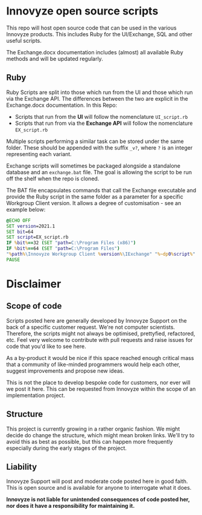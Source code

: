 # Innovyze open source scripts
This repo will host open source code that can be used in the various Innovyze products. This includes Ruby for the UI/Exchange, SQL and other useful scripts.

The Exchange.docx documentation includes (almost) all available Ruby methods and will be updated regularly.

## Ruby
Ruby Scripts are split into those which run from the UI and those which run via the Exchange API. The differences between the two are explicit in the Exchange.docx documentation. In this Repo:
* Scripts that run from the **UI** will follow the nomenclature `UI_script.rb`
* Scripts that run from via the **Exchange API** will follow the nomenclature `EX_script.rb`

Multiple scripts performing a similar task can be stored under the same folder. These should be appended with the suffix `_v?`, where `?` is an integer representing each variant.

Exchange scripts will sometimes be packaged alongside a standalone database and an `exchange.bat` file. The goal is allowing the script to be run off the shelf when the repo is cloned.

The BAT file encapsulates commands that call the Exchange executable and provide the Ruby script in the same folder as a parameter for a specific Workgroup Client version. It allows a degree of customisation - see an example below:
```bat
@ECHO OFF
SET version=2021.1
SET bit=64
SET script=EX_script.rb
IF %bit%==32 (SET "path=C:\Program Files (x86)")
IF %bit%==64 (SET "path=C:\Program Files")
"%path%\Innovyze Workgroup Client %version%\IExchange" "%~dp0%script%" ICM
PAUSE
```

# Disclaimer
## Scope of code
Scripts posted here are generally developed by Innovyze Support on the back of a specific customer request. We're not computer scientists. Therefore, the scripts might not always be optimised, prettyfied, refactored, etc. Feel very welcome to contribute with pull requests and raise issues for code that you'd like to see here.

As a by-product it would be nice if this space reached enough critical mass that a community of like-minded programmers would help each other, suggest improvements and propose new ideas.

This is not the place to develop bespoke code for customers, nor ever will we post it here. This can be requested from Innovyze within the scope of an implementation project.

## Structure
This project is currently growing in a rather organic fashion. We might decide do change the structure, which might mean broken links. We'll try to avoid this as best as possible, but this can happen more frequently especially during the early stages of the project.

## Liability
Innovyze Support will post and moderate code posted here in good faith. This is open source and is available for anyone to interrogate what it does. 

**Innovyze is not liable for unintended consequences of code posted her, nor does it have a responsibility for maintaining it.**
